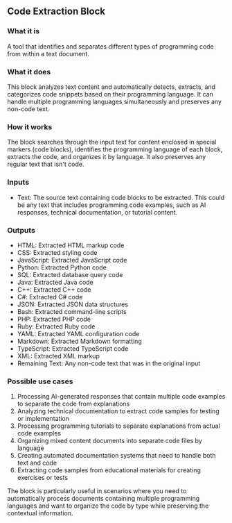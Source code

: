 
## Code Extraction Block

### What it is
A tool that identifies and separates different types of programming code from within a text document.

### What it does
This block analyzes text content and automatically detects, extracts, and categorizes code snippets based on their programming language. It can handle multiple programming languages simultaneously and preserves any non-code text.

### How it works
The block searches through the input text for content enclosed in special markers (code blocks), identifies the programming language of each block, extracts the code, and organizes it by language. It also preserves any regular text that isn't code.

### Inputs
- Text: The source text containing code blocks to be extracted. This could be any text that includes programming code examples, such as AI responses, technical documentation, or tutorial content.

### Outputs
- HTML: Extracted HTML markup code
- CSS: Extracted styling code
- JavaScript: Extracted JavaScript code
- Python: Extracted Python code
- SQL: Extracted database query code
- Java: Extracted Java code
- C++: Extracted C++ code
- C#: Extracted C# code
- JSON: Extracted JSON data structures
- Bash: Extracted command-line scripts
- PHP: Extracted PHP code
- Ruby: Extracted Ruby code
- YAML: Extracted YAML configuration code
- Markdown: Extracted Markdown formatting
- TypeScript: Extracted TypeScript code
- XML: Extracted XML markup
- Remaining Text: Any non-code text that was in the original input

### Possible use cases
1. Processing AI-generated responses that contain multiple code examples to separate the code from explanations
2. Analyzing technical documentation to extract code samples for testing or implementation
3. Processing programming tutorials to separate explanations from actual code examples
4. Organizing mixed content documents into separate code files by language
5. Creating automated documentation systems that need to handle both text and code
6. Extracting code samples from educational materials for creating exercises or tests

The block is particularly useful in scenarios where you need to automatically process documents containing multiple programming languages and want to organize the code by type while preserving the contextual information.
